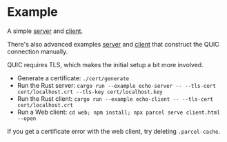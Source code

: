 # Example

A simple [server](echo-server.rs) and [client](echo-client.rs).

There's also advanced examples [server](echo-server-advanced.rs) and [client](echo-client-advanced.rs) that construct the QUIC connection manually.

QUIC requires TLS, which makes the initial setup a bit more involved.

-   Generate a certificate: `./cert/generate`
-   Run the Rust server: `cargo run --example echo-server -- --tls-cert cert/localhost.crt --tls-key cert/localhost.key`
-   Run the Rust client: `cargo run --example echo-client -- --tls-cert cert/localhost.crt`
-   Run a Web client: `cd web; npm install; npx parcel serve client.html --open`

If you get a certificate error with the web client, try deleting `.parcel-cache`.
